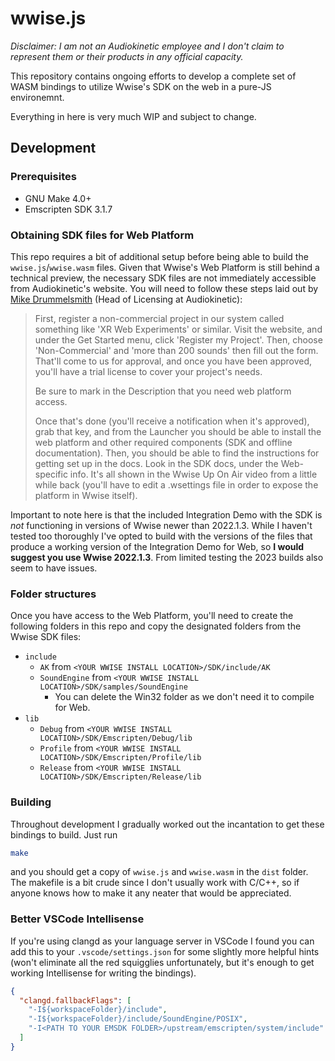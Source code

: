 # wwise.js

*Disclaimer: I am not an Audiokinetic employee and I don't claim to represent them or their products in any official capacity.*

This repository contains ongoing efforts to develop a complete set of WASM bindings to utilize Wwise's SDK on the web in a pure-JS environemnt.

Everything in here is very much WIP and subject to change.

## Development

### Prerequisites

- GNU Make 4.0+
- Emscripten SDK 3.1.7

### Obtaining SDK files for Web Platform

This repo requires a bit of additional setup before being able to build the `wwise.js`/`wwise.wasm` files. Given that Wwise's Web Platform is still behind a technical preview, the necessary SDK files are not immediately accessible from Audiokinetic's website. You will need to follow these steps laid out by [Mike Drummelsmith](mailto:mdrummelsmith@audiokinetic.com) (Head of Licensing at Audiokinetic):
  > First, register a non-commercial project in our system called something like 'XR Web Experiments' or similar.  Visit the website, and under the Get Started menu, click 'Register my Project'.  Then, choose 'Non-Commercial' and 'more than 200 sounds' then fill out the form.  That'll come to us for approval, and once you have been approved, you'll have a trial license to cover your project's needs.
  >
  > Be sure to mark in the Description that you need web platform access.
  >
  > Once that's done (you'll receive a notification when it's approved), grab that key, and from the Launcher you should be able to install the web platform and other required components (SDK and offline documentation).  Then, you should be able to find the instructions for getting set up in the docs.  Look in the SDK docs, under the Web-specific info.  It's all shown in the Wwise Up On Air video from a little while back (you'll have to edit a .wsettings file in order to expose the platform in Wwise itself).

Important to note here is that the included Integration Demo with the SDK is *not* functioning in versions of Wwise newer than 2022.1.3. While I haven't tested too thoroughly I've opted to build with the versions of the files that produce a working version of the Integration Demo for Web, so **I would suggest you use Wwise 2022.1.3**. From limited testing the 2023 builds also seem to have issues.

### Folder structures

Once you have access to the Web Platform, you'll need to create the following folders in this repo and copy the designated folders from the Wwise SDK files:

- `include`
  - `AK` from `<YOUR WWISE INSTALL LOCATION>/SDK/include/AK`
  - `SoundEngine` from `<YOUR WWISE INSTALL LOCATION>/SDK/samples/SoundEngine`
    - You can delete the Win32 folder as we don't need it to compile for Web.
- `lib`
  - `Debug` from `<YOUR WWISE INSTALL LOCATION>/SDK/Emscripten/Debug/lib`
  - `Profile` from `<YOUR WWISE INSTALL LOCATION>/SDK/Emscripten/Profile/lib`
  - `Release` from `<YOUR WWISE INSTALL LOCATION>/SDK/Emscripten/Release/lib`

### Building

Throughout development I gradually worked out the incantation to get these bindings to build. Just run

```sh
make
```

and you should get a copy of `wwise.js` and `wwise.wasm` in the `dist` folder. The makefile is a bit crude since I don't usually work with C/C++, so if anyone knows how to make it any neater that would be appreciated.

### Better VSCode Intellisense

If you're using clangd as your language server in VSCode I found you can add this to your `.vscode/settings.json` for some slightly more helpful hints (won't eliminate all the red squigglies unfortunately, but it's enough to get working Intellisense for writing the bindings).

```json
{
  "clangd.fallbackFlags": [
    "-I${workspaceFolder}/include",
    "-I${workspaceFolder}/include/SoundEngine/POSIX",
    "-I<PATH TO YOUR EMSDK FOLDER>/upstream/emscripten/system/include"
  ]
}
```
